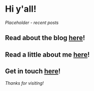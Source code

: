 # Hi y'all!

*Placeholder - recent posts*

Read about the blog [here](https://bainbridge.github.io/health_share/about_blog)!
-

Read a little about me [here](https://bainbridge.github.io/health_share/about_me)!
-

Get in touch [here](https://bainbridge.github.io/health_share/contact)!
-

*Thanks for visiting!*
